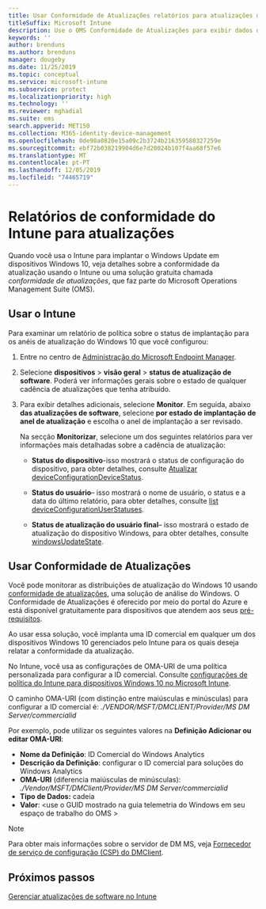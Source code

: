 ```yaml
---
title: Usar Conformidade de Atualizações relatórios para atualizações do Windows no Microsoft Intune
titleSuffix: Microsoft Intune
description: Use o OMS Conformidade de Atualizações para exibir dados de relatório para atualizações do Windows implantadas com o Intune.
keywords: ''
author: brenduns
ms.author: brenduns
manager: dougeby
ms.date: 11/25/2019
ms.topic: conceptual
ms.service: microsoft-intune
ms.subservice: protect
ms.localizationpriority: high
ms.technology: ''
ms.reviewer: mghadial
ms.suite: ems
search.appverid: MET150
ms.collection: M365-identity-device-management
ms.openlocfilehash: 0de98a0820e15a09c2b3724b216359580327259e
ms.sourcegitcommit: ebf72b038219904d6e7d20024b107f4aa68f57e6
ms.translationtype: MT
ms.contentlocale: pt-PT
ms.lasthandoff: 12/05/2019
ms.locfileid: "74465719"
---
```

# <a name="intune-compliance-reports-for-updates"></a>Relatórios de conformidade do Intune para atualizações

Quando você usa o Intune para implantar o Windows Update em dispositivos Windows 10, veja detalhes sobre a conformidade da atualização usando o Intune ou uma solução gratuita chamada *conformidade de atualizações*, que faz parte do Microsoft Operations Management Suite (OMS).

## <a name="use-intune"></a>Usar o Intune

Para examinar um relatório de política sobre o status de implantação para os anéis de atualização do Windows 10 que você configurou:

1. Entre no centro de [Administração do Microsoft Endpoint Manager](https://go.microsoft.com/fwlink/?linkid=2109431).

2. Selecione **dispositivos** > **visão geral** > **status de atualização de software**. Poderá ver informações gerais sobre o estado de qualquer cadência de atualizações que tenha atribuído.

3. Para exibir detalhes adicionais, selecione **Monitor**. Em seguida, abaixo **das atualizações de software**, selecione **por estado de implantação de anel de atualização** e escolha o anel de implantação a ser revisado.

   Na secção **Monitorizar**, selecione um dos seguintes relatórios para ver informações mais detalhadas sobre a cadência de atualização:

   - **Status do dispositivo**-isso mostrará o status de configuração do dispositivo, para obter detalhes, consulte [Atualizar deviceConfigurationDeviceStatus]( https://docs.microsoft.com/graph/api/intune-deviceconfig-deviceconfigurationdevicestatus-update?view=graph-rest-1.0).

   - **Status do usuário**– isso mostrará o nome de usuário, o status e a data do último relatório, para obter detalhes, consulte [list deviceConfigurationUserStatuses](https://docs.microsoft.com/graph/api/intune-deviceconfig-deviceconfigurationuserstatus-list?view=graph-rest-1.0).

   - **Status de atualização do usuário final**– isso mostrará o estado de atualização do dispositivo Windows, para obter detalhes, consulte [windowsUpdateState](https://docs.microsoft.com/graph/api/resources/intune-shared-windowsupdatestate?view=graph-rest-beta).

## <a name="use-update-compliance"></a>Usar Conformidade de Atualizações

Você pode monitorar as distribuições de atualização do Windows 10 usando [conformidade de atualizações](https://technet.microsoft.com/itpro/windows/manage/update-compliance-monitor), uma solução de análise do Windows. O Conformidade de Atualizações é oferecido por meio do portal do Azure e está disponível gratuitamente para dispositivos que atendem aos seus [pré-requisitos](https://docs.microsoft.com/windows/deployment/update/update-compliance-get-started#update-compliance-prerequisites).  

Ao usar essa solução, você implanta uma ID comercial em qualquer um dos dispositivos Windows 10 gerenciados pelo Intune para os quais deseja relatar a conformidade da atualização.  

No Intune, você usa as configurações de OMA-URI de uma política personalizada para configurar a ID comercial. Consulte [configurações de política do Intune para dispositivos Windows 10 no Microsoft Intune](https://docs.microsoft.com/intune-classic/deploy-use/windows-10-policy-settings-in-microsoft-intune).  

O caminho OMA-URI (com distinção entre maiúsculas e minúsculas) para configurar a ID comercial é: *./VENDOR/MSFT/DMCLIENT/Provider/MS DM Server/commercialid*  

Por exemplo, pode utilizar os seguintes valores na **Definição Adicionar ou editar OMA-URI**:

- **Nome da Definição**: ID Comercial do Windows Analytics
- **Descrição da Definição**: configurar o ID comercial para soluções do Windows Analytics
- **OMA-URI** (diferencia maiúsculas de minúsculas): *./Vendor/MSFT/DMClient/Provider/MS DM Server/commercialid*
- **Tipo de Dados:** cadeia
- **Valor**: \<use o GUID mostrado na guia telemetria do Windows em seu espaço de trabalho do OMS >

> [!NOTE]
> Para obter mais informações sobre o servidor de DM MS, veja [Fornecedor de serviço de configuração (CSP) do DMClient]( https://docs.microsoft.com/windows/client-management/mdm/dmclient-csp).

## <a name="next-steps"></a>Próximos passos

[Gerenciar atualizações de software no Intune](windows-update-for-business-configure.md)
